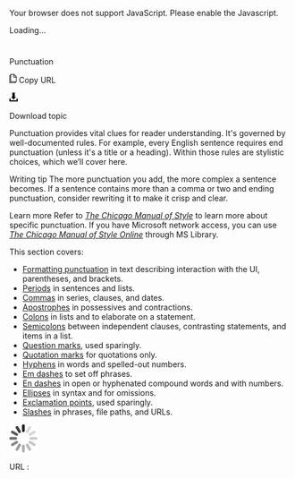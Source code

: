 ﻿Your browser does not support JavaScript. Please enable the Javascript.

Loading...

# 

Punctuation

![Copy URL](media/index/Copy.png)
Copy URL

![Download](media/index/Download.png)

Download topic

Punctuation
provides vital clues for reader understanding. It's governed by
well-documented rules. For example, every English sentence
requires end punctuation (unless it's a title or a heading). Within
those rules are stylistic choices, which we’ll cover here. 

Writing tip The more
punctuation you add, the more complex a sentence becomes. If a
sentence contains more than a comma or two and ending punctuation,
consider rewriting it to make it crisp and clear. 

Learn more Refer to [*The Chicago Manual of Style*](http://www.chicagomanualofstyle.org/home.html) to learn more about specific punctuation. If you have Microsoft network access, you can use *[The Chicago Manual of Style Online](http://aka.ms/mslibrary/cms)* through MS Library.

This section covers:

  - [Formatting punctuation](https://worldready.cloudapp.net/Styleguide/Read?id=2700&topicid=28750) in text describing interaction with the UI, parentheses, and brackets.
  - [Periods](https://worldready.cloudapp.net/Styleguide/Read?id=2700&topicid=28751) in sentences and lists.
  - [Commas](https://worldready.cloudapp.net/Styleguide/Read?id=2700&topicid=28752) in series, clauses, and dates.
  - [Apostrophes](https://worldready.cloudapp.net/Styleguide/Read?id=2700&topicid=28753) in possessives and contractions.
  - [Colons](https://worldready.cloudapp.net/Styleguide/Read?id=2700&topicid=28754) in lists and to elaborate on a statement.
  - [Semicolons](https://worldready.cloudapp.net/Styleguide/Read?id=2700&topicid=28755) between independent clauses, contrasting statements, and items in a list.
  - [Question marks](https://worldready.cloudapp.net/Styleguide/Read?id=2700&topicid=28756), used sparingly.
  - [Quotation marks](https://worldready.cloudapp.net/Styleguide/Read?id=2700&topicid=28768) for quotations only.
  - [Hyphens](https://worldready.cloudapp.net/Styleguide/Read?id=2700&topicid=28765) in words and spelled-out numbers.
  - [Em dashes](https://worldready.cloudapp.net/Styleguide/Read?id=2700&topicid=28766) to set off phrases.
  - [En dashes](https://worldready.cloudapp.net/Styleguide/Read?id=2700&topicid=28767) in open or hyphenated compound words and with numbers.
  - [Ellipses](https://worldready.cloudapp.net/Styleguide/Read?id=2700&topicid=28758) in syntax and for omissions. 
  - [Exclamation points](https://worldready.cloudapp.net/Styleguide/Read?id=2700&topicid=28759), used sparingly.
  - [Slashes](https://worldready.cloudapp.net/Styleguide/Read?id=2700&topicid=28760) in phrases, file paths, and URLs.

![In progress](media/index/activity-large.gif)

URL :
